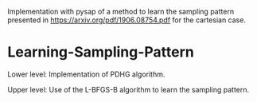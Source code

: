 Implementation with pysap of a method to learn the sampling pattern presented in https://arxiv.org/pdf/1906.08754.pdf for the cartesian case.

# Learning-Sampling-Pattern
Lower level: Implementation of PDHG algorithm.

Upper level: Use of the L-BFGS-B algorithm to learn the sampling pattern.
